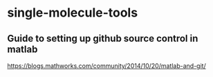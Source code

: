 # single-molecule-tools

## Guide to setting up github source control in matlab

https://blogs.mathworks.com/community/2014/10/20/matlab-and-git/
